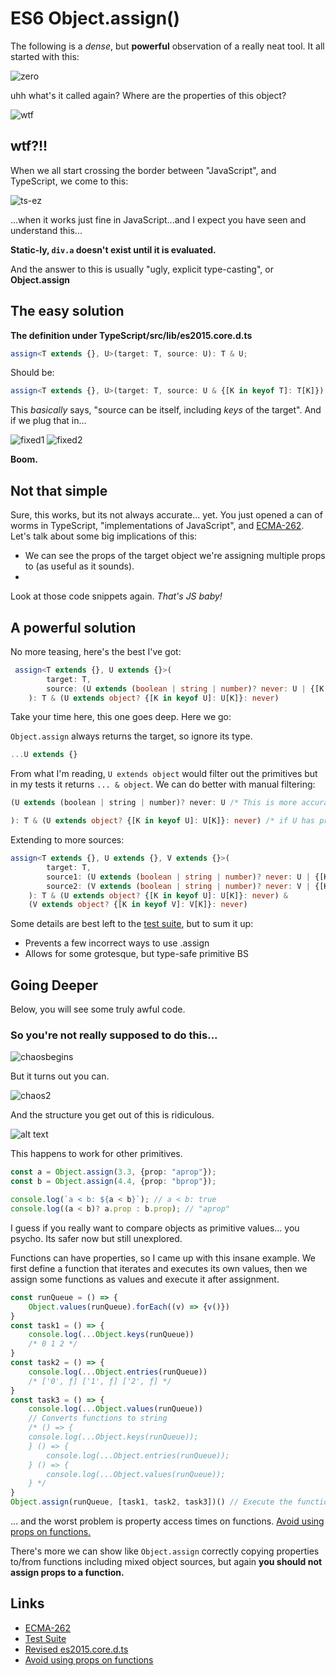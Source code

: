 # ES6 Object.assign()

The following is a *dense*, but **powerful** observation of a really neat tool. It all started with this:

![zero](0.png)

uhh what's it called again? Where are the properties of this object?

![wtf](1.png)

## **wtf?!!**  

When we all start crossing the border between "JavaScript", and TypeScript, we come to this:

![ts-ez](3.png)

...when it works just fine in JavaScript...and I expect you have seen and understand this...

**Static-ly, `div.a` doesn't exist until it is evaluated.**

And the answer to this is usually "ugly, explicit type-casting", or **Object.assign**

## The easy solution

**The definition under TypeScript/src/lib/es2015.core.d.ts**

```ts
assign<T extends {}, U>(target: T, source: U): T & U;
```

Should be:

```ts
assign<T extends {}, U>(target: T, source: U & {[K in keyof T]: T[K]}): T & U;
```

This *basically* says, "source can be itself, including *keys* of the target". And if we plug that in...

![fixed1](2.png) ![fixed2](image-4.png)

**Boom.**

## Not that simple

Sure, this works, but its not always accurate... yet. You just opened a can of worms in TypeScript, "implementations of JavaScript", and [ECMA-262](https://262.ecma-international.org/6.0/#sec-object.assign). Let's talk about some big implications of this:

- We can see the props of the target object we're assigning multiple props to (as useful as it sounds).
- 

Look at those code snippets again. *That's JS baby!*

## A powerful solution

No more teasing, here's the best I've got:

```ts
 assign<T extends {}, U extends {}>(
        target: T,
        source: (U extends (boolean | string | number)? never: U | {[K in keyof T]: T[K]}),
    ): T & (U extends object? {[K in keyof U]: U[K]}: never)
```

Take your time here, this one goes deep. Here we go:

`Object.assign` always returns the target, so ignore its type. 

```ts
...U extends {}
```

From what I'm reading, `U extends object` would filter out the primitives but in my tests it returns `... & object`. We can do better with manual filtering:

```ts
(U extends (boolean | string | number)? never: U /* This is more accurate, assigning an object without properties like primitives would result in nothing being assigned. */
```



```ts
): T & (U extends object? {[K in keyof U]: U[K]}: never) /* if U has props, return an intersection of those props. Also prevents intersections of source functions with the target. Only the target can be callable, and it can't be re-assigned with Object.assign(). */
```

Extending to more sources:

```ts
assign<T extends {}, U extends {}, V extends {}>(
        target: T,
        source1: (U extends (boolean | string | number)? never: U | {[K in keyof T]: T[K]}),
        source2: (V extends (boolean | string | number)? never: V | {[K in keyof T]: T[K]}),
    ): T & (U extends object? {[K in keyof U]: U[K]}: never) & 
    (V extends object? {[K in keyof V]: V[K]}: never)
```

Some details are best left to the [test suite](objectAssignPrimitives.ts), but to sum it up:

- Prevents a few incorrect ways to use .assign
- Allows for some grotesque, but type-safe primitive BS

## Going Deeper

Below, you will see some truly awful code.

### So you're not really supposed to do this...

![chaosbegins](image.png)

But it turns out you can.

![chaos2](image-1.png)

And the structure you get out of this is ridiculous.

![alt text](image-2.png)

This happens to work for other primitives.

```ts
const a = Object.assign(3.3, {prop: "aprop"});
const b = Object.assign(4.4, {prop: "bprop"});

console.log(`a < b: ${a < b}`); // a < b: true
console.log((a < b)? a.prop : b.prop); // "aprop"
```

I guess if you really want to compare objects as primitive values... you psycho. Its safer now but still unexplored.

Functions can have properties, so I came up with this insane example. We first define a function that iterates and executes its own values, then we assign some functions as values and execute it after assignment.

```ts
const runQueue = () => {
    Object.values(runQueue).forEach((v) => {v()})
}
const task1 = () => {
    console.log(...Object.keys(runQueue))
    /* 0 1 2 */
}
const task2 = () => {
    console.log(...Object.entries(runQueue))
    /* ['0', ƒ] ['1', ƒ] ['2', ƒ] */
}
const task3 = () => {
    console.log(...Object.values(runQueue))
    // Converts functions to string
    /* () => {
    console.log(...Object.keys(runQueue));
    } () => {
        console.log(...Object.entries(runQueue));
    } () => {
        console.log(...Object.values(runQueue));
    } */
}
Object.assign(runQueue, [task1, task2, task3])() // Execute the function returned by Object.assign()()
```

... and the worst problem is property access times on functions. [Avoid using props on functions.](https://gist.github.com/lord-xld3/2521a868e48d9a79270ef972054ed12b)

There's more we can show like `Object.assign` correctly copying properties to/from functions including mixed object sources, but again **you should not assign props to a function.**

## Links

- [ECMA-262](https://262.ecma-international.org/6.0/#sec-object.assign)
- [Test Suite](/objectAssignPrimitives.ts)
- [Revised es2015.core.d.ts](/es2015.core.d.ts)
- [Avoid using props on functions](https://gist.github.com/lord-xld3/2521a868e48d9a79270ef972054ed12b)